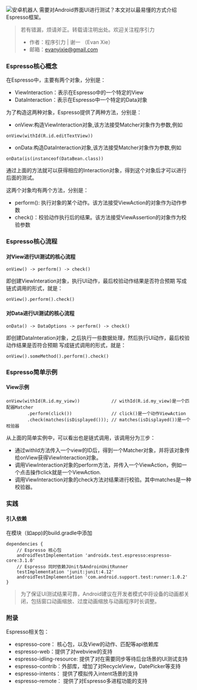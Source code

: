 

![安卓机器人](https://i.loli.net/2018/11/21/5bf57844a4872.jpg)
需要对Android界面UI进行测试？本文对以最易懂的方式介绍Espresso框架。


> 若有错漏，烦请斧正。转载请注明出处。欢迎关注程序引力
> * 作者：程序引力 | 谢一 （Evan Xie）
> * 邮箱：evanyixie@gmail.com


### Espresso核心概念
在Espresso中，主要有两个对象，分别是：
* ViewInteraction：表示在Espresso中的一个特定的View
* DataInteraction：表示在Espresso中一个特定的Data对象

为了构造这两种对象，Espresso提供了两种方法，分别是：
* onView:构造ViewInteraction对象,该方法接受Matcher对象作为参数,例如
```
onView(withId(R.id.editTextView))
```
* onData:构造DataInteraction对象,该方法接受Matcher对象作为参数,例如
```
onData(is(instanceof(DataBean.class))
```
通过上面的方法就可以获得相应的Interaction对象，得到这个对象后才可以进行后面的测试。

这两个对象均有两个方法，分别是：
* perform(): 执行对象的某个动作。该方法接受ViewAction的对象作为动作参数
* check()：校验动作执行后的结果。该方法接受ViewAssertion的对象作为校验参数

### Espresso核心流程
#### 对View进行UI测试的核心流程
```
onView() -> perform() -> check()
```
即创建ViewInteration对象，执行UI动作，最后校验动作结果是否符合预期
写成链式调用的形式，就是：
```
onView().perform().check()
```

#### 对Data进行UI测试的核心流程
```
onData() -> DataOptions -> perform() -> check()
```
即创建DataInteration对象，之后执行一些数据处理，然后执行UI动作，最后校验动作结果是否符合预期
写成链式调用的形式，就是：
```
onView().someMethod().perform().check()
```

### Espresso简单示例
#### View示例
```
onView(withId(R.id.my_view))            // withId(R.id.my_view)是一个匹配器Matcher
        .perform(click())               // click()是一个动作ViewAction
        .check(matches(isDisplayed())); // matches(isDisplayed())是一个校验器
```
从上面的简单实例中，可以看出也是链式调用，该调用分为三步：
* 通过withId方法传入一个view的ID后，得到一个Matcher对象，并将该对象传给onView获得ViewInteraction对象。
* 调用ViewInteraction对象的perform方法，并传入一个ViewAction，例如一个点击操作click就是一个ViewAction.
* 调用ViewInteraction对象的check方法对结果进行校验。其中matches是一种校验器。





### 实践
#### 引入依赖
在模块（如app)的build.gradle中添加
```
dependencies {
    // Espresso 核心包
    androidTestImplementation 'androidx.test.espresso:espresso-core:3.1.0'
    // Espresso 同时依赖JUnit与AndroinUnitRunner
    testImplementation 'junit:junit:4.12'
    androidTestImplementation 'com.android.support.test:runner:1.0.2'
}
```
> 为了保证UI测试结果可靠，Android建议在开发者模式中将设备的动画都关闭，包括窗口动画缩放、过度动画缩放与动画程序时长调整。








### 附录
Espresso相关包：
* espresso-core： 核心包，以及View的动作、匹配等api依赖库
* espresso-web：提供了对webview的支持
* espresso-idling-resource: 提供了对在需要同步等待后台场景的UI测试支持
* espresso-contrib：外部库，增加了对RecycleView，DatePicker等支持
* espresso-intents： 提供了模拟传入intent场景的支持
* espresso-remote： 提供了对Espresso多进程功能的支持